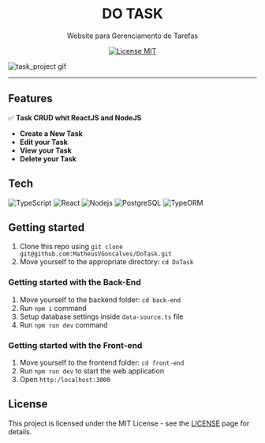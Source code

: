

<h1 align="center">
DO TASK
</h1>

<p align="center">Website para Gerenciamento de Tarefas</p>

<p align="center">
  <a href="https://opensource.org/licenses/MIT">
    <img src="https://img.shields.io/badge/License-MIT-blue.svg" alt="License MIT">
  </a>
</p>

  ![task_project gif](https://user-images.githubusercontent.com/97061067/164995652-20528ed3-c654-4bca-b842-a74f9e9f0b19.gif)

<hr />

## Features

✅ **Task CRUD whit ReactJS and NodeJS**
- **Create a New Task**
- **Edit your Task**
- **View your Task**
- **Delete your Task** 

## Tech

  ![TypeScript](https://img.shields.io/badge/-TypeScript-333333?style=flat&logo=typescript)
  ![React](https://img.shields.io/badge/-React-333333?style=flat&logo=react)
  ![Nodejs](https://img.shields.io/badge/-Nodejs-333333?style=flat&logo=Node.js)
  ![PostgreSQL](https://img.shields.io/badge/-PostgreSQL-333333?style=flat&logo=postgresql)
  ![TypeORM](https://img.shields.io/badge/-TypeORM-333333?style=flat&logo=postgresql)

## Getting started

1. Clone this repo using `git clone git@github.com:MatheusVGoncalves/DoTask.git`
2. Move yourself to the appropriate directory: `cd DoTask`<br />

### Getting started with the Back-End 

1. Move yourself to the backend folder: `cd back-end`
2. Run `npm i` command
3. Setup database settings inside `data-source.ts` file
4. Run `npm run dev` command

### Getting started with the Front-end

1. Move yourself to the frontend folder: `cd front-end`
2. Run `npm run dev` to start the web application
3. Open `http:/localhost:3000`


## License

This project is licensed under the MIT License - see the [LICENSE](https://opensource.org/licenses/MIT) page for details.
